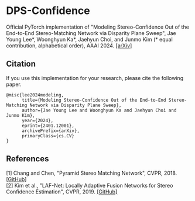 # DPS-Confidence

Official PyTorch implementation of "Modeling Stereo-Confidence Out of the End-to-End Stereo-Matching Network via Disparity Plane Sweep", Jae Young Lee*, Woonghyun Ka*, Jaehyun Choi, and Junmo Kim (* equal contribution, alphabetical order), AAAI 2024. [[arXiv]](https://arxiv.org/abs/2401.12001)

## Citation
If you use this implementation for your research, please cite the following paper. 
```shell
@misc{lee2024modeling,
      title={Modeling Stereo-Confidence Out of the End-to-End Stereo-Matching Network via Disparity Plane Sweep}, 
      author={Jae Young Lee and Woonghyun Ka and Jaehyun Choi and Junmo Kim},
      year={2024},
      eprint={2401.12001},
      archivePrefix={arXiv},
      primaryClass={cs.CV}
}
```

## References
[1] Chang and Chen, "Pyramid Stereo Matching Network", CVPR, 2018. [[GitHub]](https://github.com/JiaRenChang/PSMNet?tab=readme-ov-file)<br/>
[2] Kim et al., "LAF-Net: Locally Adaptive Fusion Networks for Stereo Confidence Estimation", CVPR, 2019. [[GitHub]](https://github.com/seungryong/LAF)
